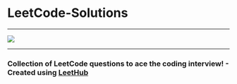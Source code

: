 # LeetCode-Solutions
<hr>
<img align="center" src="https://user-images.githubusercontent.com/92531202/149826099-ce3e9443-c20d-44e3-8c75-4776da823613.png"><br/>
<hr>
<h3>Collection of LeetCode questions to ace the coding interview! - Created using <a href="https://github.com/QasimWani/LeetHub">LeetHub</a></h3>
